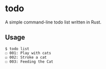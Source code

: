 # todo

A simple command-line todo list written in Rust.

## Usage

```
$ todo list
☐ 001: Play with cats
☑ 002: Stroke a cat
☐ 003: Feeding the Cat
```
